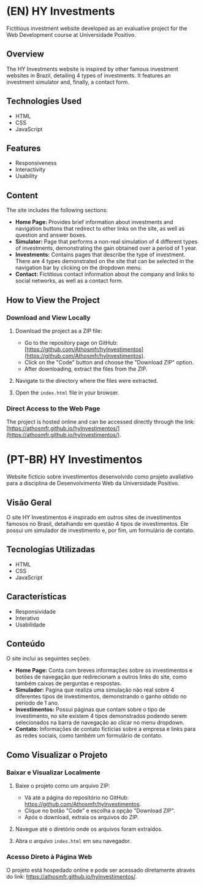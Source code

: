 # (EN) HY Investments
Fictitious investment website developed as an evaluative project for the Web Development course at Universidade Positivo.

## Overview

The HY Investments website is inspired by other famous investment websites in Brazil, detailing 4 types of investments. It features an investment simulator and, finally, a contact form.

## Technologies Used

- HTML
- CSS
- JavaScript

## Features

- Responsiveness
- Interactivity
- Usability

## Content

The site includes the following sections:

- **Home Page:** Provides brief information about investments and navigation buttons that redirect to other links on the site, as well as question and answer boxes.
- **Simulator:** Page that performs a non-real simulation of 4 different types of investments, demonstrating the gain obtained over a period of 1 year.
- **Investments:** Contains pages that describe the type of investment. There are 4 types demonstrated on the site that can be selected in the navigation bar by clicking on the dropdown menu.
- **Contact:** Fictitious contact information about the company and links to social networks, as well as a contact form.

## How to View the Project

### Download and View Locally

1. Download the project as a ZIP file:
   - Go to the repository page on GitHub: [https://github.com/Athosmfr/hyInvestimentos](https://github.com/Athosmfr/hyInvestimentos).
   - Click on the "Code" button and choose the "Download ZIP" option.
   - After downloading, extract the files from the ZIP.

2. Navigate to the directory where the files were extracted.

3. Open the `index.html` file in your browser.

### Direct Access to the Web Page

The project is hosted online and can be accessed directly through the link: [https://athosmfr.github.io/hyInvestimentos/](https://athosmfr.github.io/hyInvestimentos/).

# (PT-BR) HY Investimentos
Website fictício sobre investimentos desenvolvido como projeto avaliativo para a disciplina de Desenvolvimento Web da Universidade Positivo.

## Visão Geral

O site HY Investimentos é inspirado em outros sites de investimentos famosos no Brasil, detalhando em questão 4 tipos de investimentos. Ele possui um simulador de investimento e, por fim, um formulário de contato.

## Tecnologias Utilizadas

- HTML
- CSS
- JavaScript

## Características

- Responsividade
- Interativo
- Usabilidade

## Conteúdo

O site inclui as seguintes seções:

- **Home Page:** Conta com breves informações sobre os investimentos e botões de navegação que redirecionam a outros links do site, como também caixas de perguntas e respostas.
- **Simulador:** Pagina que realiza uma simulação não real sobre 4 diferentes tipos de investimentos, demonstrando o ganho obtido no periodo de 1 ano. 
- **Investimentos:** Possui páginas que contam sobre o tipo de investimento, no site existem 4 tipos demonstrados podendo serem selecionados na barra de navegação ao clicar no menu dropdown.
- **Contato:** Informações de contato ficticias sobre a empresa e links para as redes sociais, como também um formulário de contato.

## Como Visualizar o Projeto

### Baixar e Visualizar Localmente

1. Baixe o projeto como um arquivo ZIP:
   - Vá até a página do repositório no GitHub: https://github.com/Athosmfr/hyInvestimentos.
   - Clique no botão "Code" e escolha a opção "Download ZIP".
   - Após o download, extraia os arquivos do ZIP.

2. Navegue até o diretório onde os arquivos foram extraídos.

3. Abra o arquivo `index.html` em seu navegador.

### Acesso Direto à Página Web

O projeto está hospedado online e pode ser acessado diretamente através do link: https://athosmfr.github.io/hyInvestimentos/.
